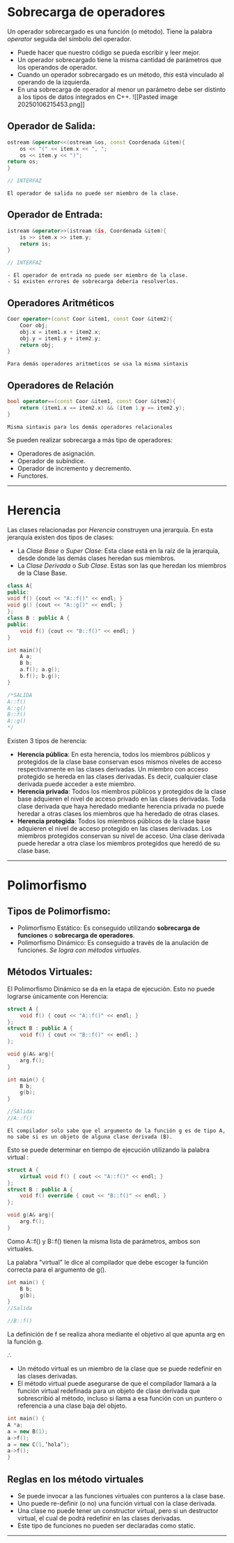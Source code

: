 # Sobrecarga de operadores
Un operador sobrecargado es una función (o método). Tiene la palabra  _operator_ seguida del símbolo del operador.
- Puede hacer que nuestro código se pueda escribir y leer mejor.
- Un operador sobrecargado tiene la misma cantidad de parámetros que los operandos de operador.
- Cuando un operador sobrecargado es un método, _this_ está vinculado al operando de la izquierda.
- En una sobrecarga de operador al menor un parámetro debe ser distinto a los tipos de datos integrados en C++.
![[Pasted image 20250106215453.png]]
## Operador de Salida:
```cpp
ostream &operator<<(ostream &os, const Coordenada &item){
	os << "(" << item.x << ", ";
	os << item.y << ")";
return os;
}

// INTERFAZ
```

```ad-note
El operador de salida no puede ser miembro de la clase.
```

## Operador de Entrada:
```cpp
istream &operator>>(istream 6is, Coordenada &item){
	is >> item.x >> item.y;
	return is;
}

// INTERFAZ
```

```ad-note
- El operador de entrada no puede ser miembro de la clase.
- Si existen errores de sobrecarga debería resolverlos.
```

## Operadores Aritméticos
```cpp
Coor operator+(const Coor &item1, const Coor &item2){
	Coor obj;
	obj.x = item1.x + item2.x;
	obj.y = item1.y + item2.y;
	return obj;
}
```

```ad-note
Para demás operadores aritmeticos se usa la misma sintaxis
```

## Operadores de Relación
```cpp
bool operator==(const Coor &item1, const Coor &item2){
	return (item1.x == item2.x) && (item 1.y == item2.y);
}
```
```ad-note
Misma sintaxis para los demás operadores relacionales
```

Se pueden realizar sobrecarga a más tipo de operadores:
- Operadores de asignación.
- Operador de subíndice.
- Operador de incremento y decremento.
- Functores.

---
# Herencia
Las clases relacionadas por _Herencia_ construyen una jerarquía. En esta jerarquía existen dos tipos de clases:
- La _Clase Base_ o _Super Clase_: Esta clase está en la raíz de la jerarquía, desde donde las demás clases heredan sus miembros.
- La _Clase Derivada_ o _Sub Clase_. Estas son las que heredan los miembros de la Clase Base.  

```cpp
class A{
public: 
void f() {cout << "A::f()" << endl; }
void g() {cout << "A::g()" << endl; }
};
class B : public A {
public:
	void f() {cout << "B::f()" << endl; }
}
```

```cpp
int main(){
	A a;
	B b;
	a.f(); a.g();
	b.f(); b.g();
}

/*SALIDA
A::f()
A::g()
B::f()
A::g()
*/
```

Existen 3 tipos de herencia:
- **Herencia pública**: En esta herencia, todos los miembros públicos y protegidos de la clase base conservan esos mismos niveles de acceso respectivamente en las clases derivadas. Un miembro con acceso protegido se hereda en las clases derivadas. Es decir, cualquier clase derivada puede acceder a este miembro.
- **Herencia privada**: Todos los miembros públicos y protegidos de la clase base adquieren el nivel de acceso privado en las clases derivadas. Toda clase derivada que haya heredado mediante herencia privada no puede heredar a otras clases los miembros que ha heredado de otras clases. 
- **Herencia protegida**: Todos los miembros públicos de la clase base adquieren el nivel de acceso protegido en las clases derivadas. Los miembros protegidos conservan su nivel de acceso. Una clase derivada puede heredar a otra clase los miembros protegidos que heredó de su clase base.

---
# Polimorfismo
## Tipos de Polimorfismo:
- Polimorfismo Estático: Es conseguido utilizando **sobrecarga de funciones** o **sobrecarga de operadores**.
- Polimorfismo Dinámico: Es conseguido a través de la anulación de funciones. _Se logra con métodos virtuales_.

## Métodos Virtuales: 
El Polimorfismo Dinámico se da en la etapa de ejecución. Esto no puede lograrse únicamente con Herencia:

```cpp
struct A {
    void f() { cout << "A::f()" << endl; }
};
struct B : public A {
    void f() { cout << "B::f()" << endl; }
};

void g(A& arg){
	arg.f();
}

int main() {
	B b;
	g(b);
}

//SAlida:
//A::f()
```

```ad-note
El compilador solo sabe que el argumento de la función g es de tipo A, no sabe si es un objeto de alguna clase derivada (B). 
```

Esto se puede determinar en tiempo de ejecución utilizando la palabra virtual :

```cpp
struct A {
    virtual void f() { cout << "A::f()" << endl; }
};
struct B : public A {
    void f() override { cout << "B::f()" << endl; }
};

void g(A& arg){
	arg.f();
}

```

Como A::f() y B::f() tienen la misma lista de parámetros, ambos son virtuales.

La palabra "virtual" le dice al compilador que debe escoger la función correcta para el argumento de g().
 ```cpp
 int main() {
	 B b;
	 g(b);
 }
//Salida

//B::f()
 ```
La definición de f se realiza ahora mediante el objetivo al que apunta arg en la función g. 

$\therefore$

- Un método virtual es un miembro de la clase que se puede redefinir en las clases derivadas.
- El método virtual puede asegurarse  de que el compilador llamará a la función virtual redefinada para un objeto de clase derivada que sobrescribió al método, incluso si llama a esa función con un puntero o referencia a una clase baja del objeto.
```cpp
int main() {
A *a;
a = new B(1);
a->f();
a = new C(1,’hola’);
a->f();
}
```

## Reglas en los método virtuales
- Se puede invocar a las funciones virtuales con punteros a la clase base.
- Uno puede re-definir (o no) una función virtual con la clase derivada.
- Una clase no puede tener un constructor virtual, pero si un destructor virtual, el cual de podrá redefinir en las clases derivadas.
- Este tipo de funciones no pueden ser declaradas como static. 


---
